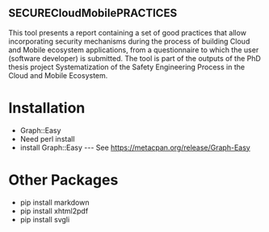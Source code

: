 ## SECURECloudMobilePRACTICES
This tool presents a report containing a set of good practices that allow incorporating security
mechanisms during the process of building Cloud and Mobile ecosystem applications, from a questionnaire
to which the user (software developer) is submitted. The tool is part of the outputs of the PhD thesis 
project Systematization of the Safety Engineering Process in the Cloud and Mobile Ecosystem.

# Installation
 * Graph::Easy
  * Need perl install
  * install Graph::Easy --- See https://metacpan.org/release/Graph-Easy
# Other Packages
 * pip install markdown
 * pip install xhtml2pdf
 * pip install svgli
